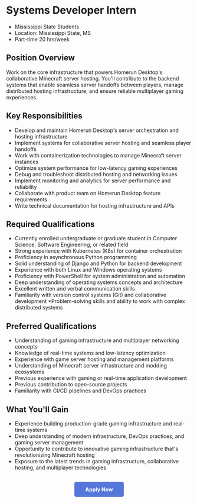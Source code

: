 # Systems Developer Intern

<ul class="job-info">
    <li> Mississippi State Students</li>
    <li> Location: Mississippi State, MS </li>
    <li> Part-time 20 hrs/week</li>
</ul>

## Position Overview

Work on the core infrastructure that powers Homerun Desktop's collaborative Minecraft server hosting. You'll contribute to the backend systems that enable seamless server handoffs between players, manage distributed hosting infrastructure, and ensure reliable multiplayer gaming experiences.

## Key Responsibilities

* Develop and maintain Homerun Desktop's server orchestration and hosting infrastructure
* Implement systems for collaborative server hosting and seamless player handoffs
* Work with containerization technologies to manage Minecraft server instances
* Optimize system performance for low-latency gaming experiences
* Debug and troubleshoot distributed hosting and networking issues
* Implement monitoring and analytics for server performance and reliability
* Collaborate with product team on Homerun Desktop feature requirements
* Write technical documentation for hosting infrastructure and APIs

## Required Qualifications

* Currently enrolled undergraduate or graduate student in Computer Science, Software Engineering, or related field
* Strong experience with Kubernetes (K8s) for container orchestration
* Proficiency in asynchronous Python programming
* Solid understanding of Django and Python for backend development
* Experience with both Linux and Windows operating systems
* Proficiency with PowerShell for system administration and automation
* Deep understanding of operating systems concepts and architecture
* Excellent written and verbal communication skills
* Familiarity with version control systems (Git) and collaborative development
*Problem-solving skills and ability to work with complex distributed systems

## Preferred Qualifications

* Understanding of gaming infrastructure and multiplayer networking concepts
* Knowledge of real-time systems and low-latency optimization
* Experience with game server hosting and management platforms
* Understanding of Minecraft server infrastructure and modding ecosystems
* Previous experience with gaming or real-time application development
* Previous contribution to open-source projects
* Familiarity with CI/CD pipelines and DevOps practices

## What You'll Gain

* Experience building production-grade gaming infrastructure and real-time systems
* Deep understanding of modern infrastructure, DevOps practices, and gaming server management
* Opportunity to contribute to innovative gaming infrastructure that's revolutionizing Minecraft hosting
* Exposure to the latest trends in gaming infrastructure, collaborative hosting, and multiplayer technologies

<div style="text-align: center; margin: 30px 0;">
  <a href="https://forms.gle/EZP65JyrJWKTemty6" target="_blank" style="background-color: #5677da; color: white; padding: 12px 30px; border-radius: 5px; text-decoration: none; font-weight: bold; display: inline-block;">
    Apply Now
  </a>
</div>